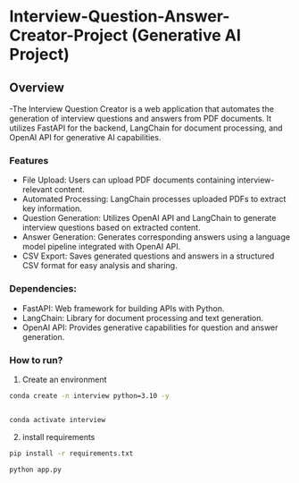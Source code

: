 # Interview-Question-Answer-Creator-Project (Generative AI Project)
## Overview
-The Interview Question Creator is a web application that automates the generation of interview questions and answers from PDF documents. It utilizes FastAPI for the backend, LangChain for document processing, and OpenAI API for generative AI capabilities.

### Features
- File Upload: Users can upload PDF documents containing interview-relevant content.
- Automated Processing: LangChain processes uploaded PDFs to extract key information.
- Question Generation: Utilizes OpenAI API and LangChain to generate interview questions based on extracted content.
- Answer Generation: Generates corresponding answers using a language model pipeline integrated with OpenAI API.
- CSV Export: Saves generated questions and answers in a structured CSV format for easy analysis and sharing.

### Dependencies:
- FastAPI: Web framework for building APIs with Python.
- LangChain: Library for document processing and text generation.
- OpenAI API: Provides generative capabilities for question and answer generation.

### How to run?

1. Create an environment

```bash
conda create -n interview python=3.10 -y


conda activate interview

```

2. install requirements

```bash
pip install -r requirements.txt
```


```bash
python app.py
```



